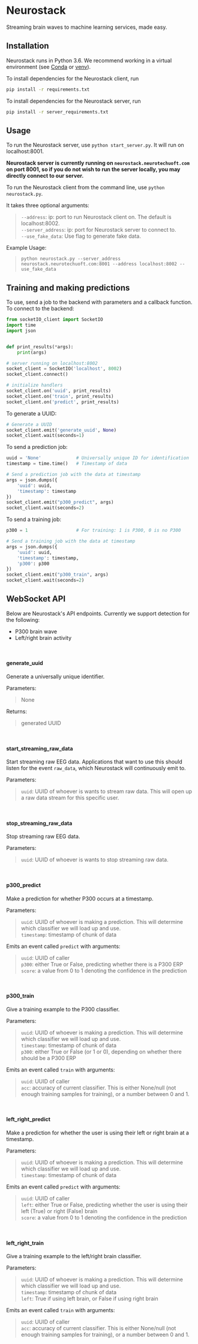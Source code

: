 
# Neurostack

Streaming brain waves to machine learning services, made easy.

## Installation

Neurostack runs in Python 3.6. We recommend working in a virtual environment (see [Conda](https://www.anaconda.com/) or [venv](https://docs.python.org/3/library/venv.html)).

To install dependencies for the Neurostack client, run
```bash
pip install -r requirements.txt
```

To install dependencies for the Neurostack server, run
```bash
pip install -r server_requirements.txt
```

## Usage

To run the Neurostack server, use `python start_server.py`. It will run on localhost:8001.

__Neurostack server is currently running on `neurostack.neurotechuoft.com` on port 8001, so if you do not wish to run the server locally, you may directly connect to our server.__

To run the Neurostack client from the command line, use `python neurostack.py`.

It takes three optional arguments:

> `--address`: ip: port to run Neurostack client on. The default is localhost:8002.\
>`--server_address`: ip: port for Neurostack server to connect to.\
>`--use_fake_data`: Use flag to generate fake data.

Example Usage:

>`python neurostack.py --server_address neurostack.neurotechuoft.com:8001 --address localhost:8002 --use_fake_data`


## Training and making predictions

To use, send a job to the backend with parameters and a callback function. To connect to the backend:

```python
from socketIO_client import SocketIO
import time
import json


def print_results(*args):
    print(args)

# server running on localhost:8002
socket_client = SocketIO('localhost', 8002)
socket_client.connect()

# initialize handlers
socket_client.on('uuid', print_results)
socket_client.on('train', print_results)
socket_client.on('predict', print_results)
```

To generate a UUID:

```python
# Generate a UUID
socket_client.emit('generate_uuid', None)
socket_client.wait(seconds=1)
```

To send a prediction job:

```python
uuid = 'None'             # Universally unique ID for identification
timestamp = time.time()   # Timestamp of data

# Send a prediction job with the data at timestamp
args = json.dumps({
    'uuid': uuid,
    'timestamp': timestamp
})
socket_client.emit("p300_predict", args)
socket_client.wait(seconds=2)
```

To send a training job:

```python
p300 = 1                  # For training: 1 is P300, 0 is no P300

# Send a training job with the data at timestamp
args = json.dumps({
    'uuid': uuid,
    'timestamp': timestamp,
    'p300': p300
})
socket_client.emit("p300_train", args)
socket_client.wait(seconds=2)
```

## WebSocket API

Below are Neurostack's API endpoints. Currently we support detection for the following:

- P300 brain wave
- Left/right brain activity

<br/>

#### generate_uuid
Generate a universally unique identifier.

Parameters:
> None

Returns:
> generated UUID

<br/>

#### start_streaming_raw_data

Start streaming raw EEG data. Applications that want to use this should listen for the event `raw_data`, which Neurostack will continuously emit to.

Parameters: 
>`uuid`: UUID of whoever is wants to stream raw data. This will open up a raw data stream for this specific user.

<br/>

#### stop_streaming_raw_data

Stop streaming raw EEG data. 

Parameters: 
>`uuid`: UUID of whoever is wants to stop streaming raw data.

<br/>

#### p300_predict
Make a prediction for whether P300 occurs at a timestamp.

Parameters:
> `uuid`: UUID of whoever is making a prediction. This will determine which classifier we will load up and use.  
>`timestamp`: timestamp of chunk of data

Emits an event called `predict` with arguments:
> `uuid`: UUID of caller  
>`p300`: either True or False, predicting whether there is a P300 ERP  
>`score`: a value from 0 to 1 denoting the confidence in the prediction

<br/>

#### p300_train
Give a training example to the P300 classifier.

Parameters:
> `uuid`: UUID of whoever is making a prediction. This will determine which classifier we will load up and use.  
>`timestamp`: timestamp of chunk of data  
>`p300`: either True or False (or 1 or 0), depending on whether there should be a P300 ERP

Emits an event called `train` with arguments:
> `uuid`: UUID of caller  
`acc`: accuracy of current classifier. This is either None/null (not enough training samples for training), or a number between 0 and 1.

<br/>

#### left_right_predict
Make a prediction for whether the user is using their left or right brain at a timestamp.

Parameters:
> `uuid`: UUID of whoever is making a prediction. This will determine which classifier we will load up and use.  
`timestamp`: timestamp of chunk of data

Emits an event called `predict` with arguments:
> `uuid`: UUID of caller  
`left`: either True or False, predicting whether the user is using their left (True) or right (False) brain  
`score`: a value from 0 to 1 denoting the confidence in the prediction

<br/>

#### left_right_train
Give a training example to the left/right brain classifier.

Parameters:
> `uuid`: UUID of whoever is making a prediction. This will determine which classifier we will load up and use.  
`timestamp`: timestamp of chunk of data  
`left`: True if using left brain, or False if using right brain

Emits an event called `train` with arguments:
> `uuid`: UUID of caller  
>`acc`: accuracy of current classifier. This is either None/null (not enough training samples for training), or a number between 0 and 1.
